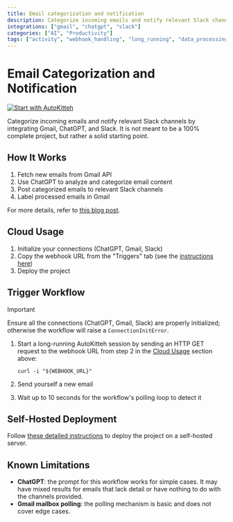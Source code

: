 ```yaml
---
title: Email categorization and notification
description: Categorize incoming emails and notify relevant Slack channels
integrations: ["gmail", "chatgpt", "slack"]
categories: ["AI", "Productivity"]
tags: ["activity", "webhook_handling", "long_running", "data_processing", "notifications", "monitoring"]
---
```


# Email Categorization and Notification

[![Start with AutoKitteh](https://autokitteh.com/assets/autokitteh-badge.svg)](https://app.autokitteh.cloud/template?name=categorize_emails)

Categorize incoming emails and notify relevant Slack channels by integrating Gmail, ChatGPT, and Slack. It is not meant to be a 100% complete project, but rather a solid starting point.

## How It Works

1. Fetch new emails from Gmail API
2. Use ChatGPT to analyze and categorize email content
3. Post categorized emails to relevant Slack channels
4. Label processed emails in Gmail

For more details, refer to [this blog post](https://autokitteh.com/technical-blog/from-inbox-to-slack-automating-email-categorization-and-notifications-with-ai/).

## Cloud Usage

1. Initialize your connections (ChatGPT, Gmail, Slack)
2. Copy the webhook URL from the "Triggers" tab (see the [instructions here](https://docs.autokitteh.com/get_started/deployment#webhook-urls))
3. Deploy the project

## Trigger Workflow

> [!IMPORTANT]
> Ensure all the connections (ChatGPT, Gmail, Slack) are properly initialized; otherwise the workflow will raise a `ConnectionInitError`.

1. Start a long-running AutoKitteh session by sending an HTTP GET request to the webhook URL from step 2 in the [Cloud Usage](#cloud-usage) section above:

   ```shell
   curl -i "${WEBHOOK_URL}"
   ```

2. Send yourself a new email
3. Wait up to 10 seconds for the workflow's polling loop to detect it

## Self-Hosted Deployment

Follow [these detailed instructions](https://docs.autokitteh.com/get_started/deployment) to deploy the project on a self-hosted server.

## Known Limitations

- **ChatGPT**: the prompt for this workflow works for simple cases. It may have mixed results for emails that lack detail or have nothing to do with the channels provided.
- **Gmail mailbox polling**: the polling mechanism is basic and does not cover edge cases.
